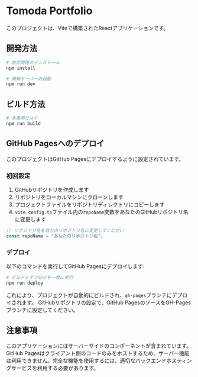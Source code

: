 # Tomoda Portfolio

このプロジェクトは、Viteで構築されたReactアプリケーションです。

## 開発方法

```bash
# 依存関係のインストール
npm install

# 開発サーバーの起動
npm run dev
```

## ビルド方法

```bash
# 本番用ビルド
npm run build
```

## GitHub Pagesへのデプロイ

このプロジェクトはGitHub Pagesにデプロイするように設定されています。

### 初回設定

1. GitHubリポジトリを作成します
2. リポジトリをローカルマシンにクローンします
3. プロジェクトファイルをリポジトリディレクトリにコピーします
4. `vite.config.ts`ファイル内の`repoName`変数をあなたのGitHubリポジトリ名に変更します

```typescript
// リポジトリ名を自分のリポジトリ名に変更してください
const repoName = "あなたのリポジトリ名";
```

### デプロイ

以下のコマンドを実行してGitHub Pagesにデプロイします:

```bash
# ビルドとデプロイを一度に実行
npm run deploy
```

これにより、プロジェクトが自動的にビルドされ、`gh-pages`ブランチにデプロイされます。
GitHubリポジトリの設定で、GitHub PagesのソースをGH-Pagesブランチに設定してください。

## 注意事項

このアプリケーションにはサーバーサイドのコンポーネントが含まれています。GitHub Pagesはクライアント側のコードのみをホストするため、サーバー機能は利用できません。完全な機能を使用するには、適切なバックエンドホスティングサービスを利用する必要があります。 